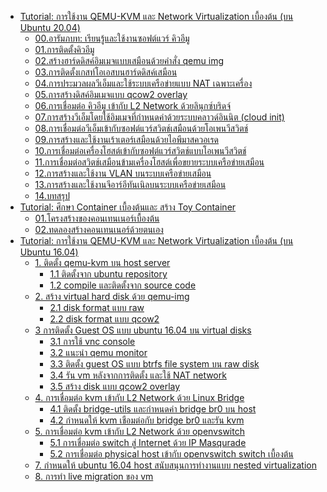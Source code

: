 <ul>
<li><a href="https://github.com/kasidit/runQemu/wiki">Tutorial: การใช้งาน QEMU-KVM และ Network Virtualization เบื้องต้น (บน Ubuntu 20.04)</a>
<ul>
<li><a href="https://github.com/kasidit/runQemu/wiki/00-introduction">00.อารัมภบท: เรียนรู้และใช้งานซอฟต์แวร์ คิวอีมู</a>
<li><a href="https://github.com/kasidit/runQemu/wiki/01-qemu-installation">01.การติดตั้งคิวอีมู</a>
<li><a href="https://github.com/kasidit/runQemu/wiki/02-using-qemu-img">02.สร้างฮาร์ดดิสค์อิมเมจแบบเสมือนด้วยคำสั่ง qemu img</a>
<li><a href="https://github.com/kasidit/runQemu/wiki/03-install-guest-OS">03.การติดตั้งเกสท์โอเอสบนฮาร์ดดิสค์เสมือน</a>
<li><a href="https://github.com/kasidit/runQemu/wiki/04-using-NAT-network">04.การประมวลผลวีเอ็มและใช้ระบบเครือข่ายแบบ NAT เฉพาะเครื่อง</a>
<li><a href="https://github.com/kasidit/runQemu/wiki/05-using-qcow2-overlay">05.การสร้างดิสค์อิมเมจแบบ qcow2 overlay</a>
<li><a href="https://github.com/kasidit/runQemu/wiki/06-Linux-bridge-network">06.การเชื่อมต่อ คิวอีมู เข้ากับ L2 Network ด้วยลินุกซ์บริดจ์</a>
<li><a href="https://github.com/kasidit/runQemu/wiki/07-using-cloud-init">07.การสร้างวีเอ็มโดยใช้อิมเมจที่กำหนดค่าด้วยระบบคลาวด์อินนิต (cloud init)</a>
<li><a href="https://github.com/kasidit/runQemu/wiki/08-openvswitch-network">08.การเชื่อมต่อวีเอ็มเข้ากับซอฟต์แวร์สวิตช์เสมือนด้วยโอเพนวีสวิตช์</a>
<li><a href="https://github.com/kasidit/runQemu/wiki/09-using-IP-masquarade">09.การสร้างและใช้งานเร้าเตอร์เสมือนด้วยไอพีมาสควอเรด</a>
<li><a href="https://github.com/kasidit/runQemu/wiki/10-ovs-connections">10.การเชื่อมต่อเครื่องโฮสต์เข้ากับซอฟต์แวร์สวิตช์แบบโอเพนวีสวิตช์</a>
<li><a href="https://github.com/kasidit/runQemu/wiki/11-connecting-bridges-across-hosts">11.การเชื่อมต่อสวิตช์เสมือนข้ามเครื่องโฮสต์เพื่อขยายระบบเครือข่ายเสมือน</a>
<li><a href="https://github.com/kasidit/runQemu/wiki/12-using-VLAN">12.การสร้างและใช้งาน VLAN บนระบบเครือข่ายเสมือน</a>
<li><a href="https://github.com/kasidit/runQemu/wiki/13-GRE-tunneling">13.การสร้างและใช้งานจีอาร์อีทันเนิลบนระบบเครือข่ายเสมือน</a>
<li><a href="https://github.com/kasidit/runQemu/wiki/14-summary">14.บทสรุป</a>
</ul>
<li><a href="https://github.com/kasidit/container-study/wiki">Tutorial: ศึกษา Container เบื้องต้นและ สร้าง Toy Container</a>
<ul>
<li><a href="https://github.com/kasidit/container-study/wiki/1-structure-of-container">01.โครงสร้างของคอนเทนเนอร์เบื้องต้น</a>
<li><a href="https://github.com/kasidit/container-study/wiki/2-build-a-toy-container">02.ทดลองสร้างคอนเทนเนอร์ด้วยตนเอง</a>
</ul>
<li><a href="https://github.com/kasidit/runQemu/blob/master/basic-qemu-on-ubuntu-16.04.md">Tutorial: การใช้งาน QEMU-KVM และ Network Virtualization เบื้องต้น (บน Ubuntu 16.04)</a>
<ul>
 <li> <a href="https://github.com/kasidit/runQemu/blob/master/basic-qemu-on-ubuntu-16.04.md#part1">1. ติดตั้ง qemu-kvm บน host server </a>
       <ul>
       <li> <a href="https://github.com/kasidit/runQemu/blob/master/basic-qemu-on-ubuntu-16.04.md#part1-1">1.1 ติดตั้งจาก ubuntu repository</a>
       <li> <a href="https://github.com/kasidit/runQemu/blob/master/basic-qemu-on-ubuntu-16.04.md#part1-2">1.2 compile และติดตั้งจาก source code</a>
      </ul>
 <li> <a href="https://github.com/kasidit/runQemu/blob/master/basic-qemu-on-ubuntu-16.04.md#part2">2. สร้าง virtual hard disk ด้วย qemu-img</a> 
      <ul>
       <li> <a href="https://github.com/kasidit/runQemu/blob/master/basic-qemu-on-ubuntu-16.04.md#part2-2">2.1 disk format แบบ raw</a>
       <li> <a href="https://github.com/kasidit/runQemu/blob/master/basic-qemu-on-ubuntu-16.04.md#part2-1">2.2 disk format แบบ qcow2</a>
      </ul>
<li> <a href="https://github.com/kasidit/runQemu/blob/master/basic-qemu-on-ubuntu-16.04.md#part3">3 การติดตั้ง Guest OS แบบ ubuntu 16.04 บน virtual disks</a> 
      <ul>
       <li> <a href="https://github.com/kasidit/runQemu/blob/master/basic-qemu-on-ubuntu-16.04.md#part3-1">3.1 การใช้ vnc console</a>
       <li> <a href="https://github.com/kasidit/runQemu/blob/master/basic-qemu-on-ubuntu-16.04.md#part3-2">3.2 แนะนำ qemu monitor</a>
       <li> <a href="https://github.com/kasidit/runQemu/blob/master/basic-qemu-on-ubuntu-16.04.md#part3-3">3.3 ติดตั้ง guest OS แบบ btrfs file system บน raw disk</a>
       <li> <a href="https://github.com/kasidit/runQemu/blob/master/basic-qemu-on-ubuntu-16.04.md#part3-4">3.4 รัน vm หลังจากการติดตั้ง และใช้ NAT network</a>
       <li> <a href="https://github.com/kasidit/runQemu/blob/master/basic-qemu-on-ubuntu-16.04.md#part3-5">3.5 สร้าง disk แบบ qcow2 overlay</a>
      </ul>
<li> <a href="#part4">4. การเชื่อมต่อ kvm เข้ากับ L2 Network ด้วย Linux Bridge</a>
      <ul>
       <li> <a href="https://github.com/kasidit/runQemu/blob/master/basic-qemu-on-ubuntu-16.04.md#part4-1">4.1 ติดตั้ง bridge-utils และกำหนดค่า bridge br0 บน host</a>
       <li> <a href="https://github.com/kasidit/runQemu/blob/master/basic-qemu-on-ubuntu-16.04.md#part4-2">4.2 กำหนดให้ kvm เชือมต่อกับ bridge br0 และรัน kvm</a>
      </ul>
<li> <a href="https://github.com/kasidit/runQemu/blob/master/basic-qemu-on-ubuntu-16.04.md#part5">5. การเชื่อมต่อ kvm เข้ากับ L2 Network ด้วย openvswitch</a> 
      <ul>
       <li> <a href="https://github.com/kasidit/runQemu/blob/master/basic-qemu-on-ubuntu-16.04.md#part5-1">5.1 การเชื่อมต่อ switch สู่ Internet ด้วย IP Masqurade</a>
       <li> <a href="https://github.com/kasidit/runQemu/blob/master/basic-qemu-on-ubuntu-16.04.md#part5-2">5.2 การเชื่อมต่อ physical host เข้ากับ openvswitch switch เบื้องต้น</a>
      </ul>
<li> <a href="https://github.com/kasidit/runQemu/blob/master/basic-qemu-on-ubuntu-16.04.md#part7">7. กำหนดให้ ubuntu 16.04 host สนับสนุนการทำงานแบบ nested virtualization</a>
<li> <a href="https://github.com/kasidit/runQemu/blob/master/basic-qemu-on-ubuntu-16.04.md#part8">8. การทำ live migration ของ vm</a> <br>
</ul>
</ul>
